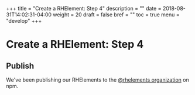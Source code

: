 +++
title = "Create a RHElement: Step 4"
description = ""
date = 2018-08-31T14:02:31-04:00
weight = 20
draft = false
bref = ""
toc = true
menu = "develop"
+++


# Create a RHElement: Step 4

## Publish

We've been publishing our RHElements to the [@rhelements organization](https://www.npmjs.com/org/rhelements) on npm.
